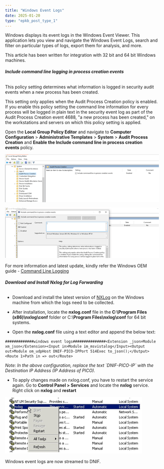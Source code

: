 ```yaml
---
title: "Windows Event Logs"
date: 2025-01-20
type: "epkb_post_type_1"
---
```


  
Windows displays its event logs in the Windows Event Viewer. This application lets you view and navigate the Windows Event Logs, search and filter on particular types of logs, export them for analysis, and more.

This article has been written for integration with 32 bit and 64 bit Windows machines.

###### **Include command line logging in process creation events**

This policy setting determines what information is logged in security audit events when a new process has been created.

This setting only applies when the Audit Process Creation policy is enabled. If you enable this policy setting the command line information for every process will be logged in plain text in the security event log as part of the Audit Process Creation event 4688, "a new process has been created," on the workstations and servers on which this policy setting is applied.

Open the **Local Group Policy Editor** and navigate to **Computer Configuration** > **Administrative Templates** > **System** > **Audit Process Creation** and **Enable the Include command line in process creation events** policy.

![Audit Process Creation](./images-Windows-Event-Logs/Windows-Event-Logs-1.webp)

![Include command line logging in 4688](./images-Windows-Event-Logs/Windows-Event-Logs-2.webp)

  
For more information and latest update, kindly refer the Windows OEM guide - [Command Line Logging](https://learn.microsoft.com/en-us/windows-server/identity/ad-ds/manage/component-updates/command-line-process-auditing#in-order-to-see-the-additions-to-event-id-4688-you-must-enable-the-new-policy-setting-include-command-line-in-process-creation-events)

###### **Download and Install Nxlog for Log Forwarding**

- Download and install the latest version of [NXLog](https://nxlog.co/products/nxlog-community-edition/download) on the Windows machine from which the logs need to be collected.

- After installation, locate the **nxlog.conf** file in the **C:\\Program Files (x86)\\nxlog\\conf** folder or C:\\**Program Files\\nxlog\\conf** for 64 bit systems.

- Open the **nxlog.conf** file using a text editor and append the below text:

```
#############windows event logs###############<Extension _json>Module xm_json</Extension><Input in>Module im_msvistalog</Input><Output out>Module om_udpHost DNIF-PICO-IPPort 514Exec to_json();</Output><Route 1>Path in => out</Route>
```

_Note: In the above configuration, replace the text \`DNIF-PICO-IP\` with the Destination IP Address (IP Address of PICO)._

- To apply changes made on nxlog.conf, you have to restart the service again. Go to **Control Panel > Services** and locate the **nxlog** service.  
    Right click on **nxlog** and **restart**  
      
    

![](./images-Windows-Event-Logs/Windows-Event-Logs-3.jpg)

  
Windows event logs are now streamed to DNIF.
